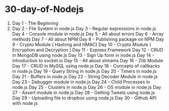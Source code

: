 # 30-day-of-Nodejs


1. Day 1 - The Beginning
2. Day 2 - File System in node.js
Day 3 - Regular expressions in node.js
Day 4 - Console module in node.js
Day 5 - All about errors
Day 6 - Array methods
Day 7 - All about NPM
Day 8 - Publishing package on NPM
Day 9 - Crypto Module ( Hashing and HMAC)
Day 10 - Crypto Module ( Encryption and Decryption )
Day 11 - Express Framework
Day 12 - CRUD in MongoDB using node.js
Day 13 - Sign Up form in node.js
Day 14 - Introduction to socket.io
Day 15 - All about streams
Day 16 - Zlib Module
Day 17 - CRUD in MySQL using node.js
Day 18 - Concepts of callbacks in node.js
Day 19 - Query String in node.js
Day 20 - Timers in node.js
Day 21 - Buffers in node.js
Day 22 - String Decoder Module in node.js
Day 23 - Debugger module in node.js
Day 24 - Child Processes in node.js
Day 25 - Clusters in node.js
Day 26 - OS module in node.js
Day 27 - Assert module in node.js
Day 28 - Getting Tweets using node.js
Day 29 - Uploading file to dropbox using node.js
Day 30 - Github API with node.js
